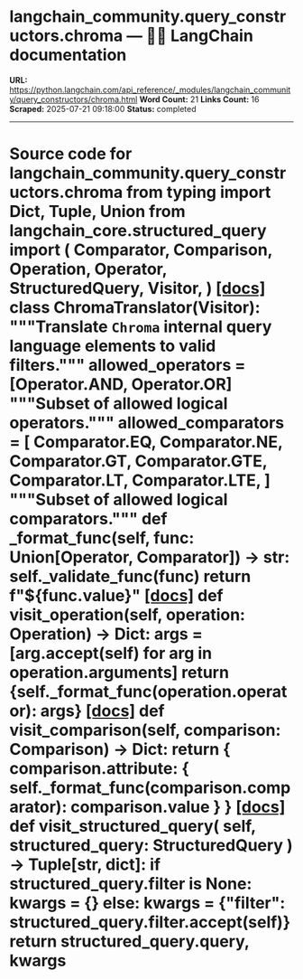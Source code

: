 # langchain_community.query_constructors.chroma — 🦜🔗 LangChain  documentation

**URL:** https://python.langchain.com/api_reference/_modules/langchain_community/query_constructors/chroma.html
**Word Count:** 21
**Links Count:** 16
**Scraped:** 2025-07-21 09:18:00
**Status:** completed

---

# Source code for langchain\_community.query\_constructors.chroma               from typing import Dict, Tuple, Union          from langchain_core.structured_query import (         Comparator,         Comparison,         Operation,         Operator,         StructuredQuery,         Visitor,     )                              [[docs]](https://python.langchain.com/api_reference/community/query_constructors/langchain_community.query_constructors.chroma.ChromaTranslator.html#langchain_community.query_constructors.chroma.ChromaTranslator)     class ChromaTranslator(Visitor):         """Translate `Chroma` internal query language elements to valid filters."""              allowed_operators = [Operator.AND, Operator.OR]         """Subset of allowed logical operators."""         allowed_comparators = [             Comparator.EQ,             Comparator.NE,             Comparator.GT,             Comparator.GTE,             Comparator.LT,             Comparator.LTE,         ]         """Subset of allowed logical comparators."""              def _format_func(self, func: Union[Operator, Comparator]) -> str:             self._validate_func(func)             return f"${func.value}"                         [[docs]](https://python.langchain.com/api_reference/community/query_constructors/langchain_community.query_constructors.chroma.ChromaTranslator.html#langchain_community.query_constructors.chroma.ChromaTranslator.visit_operation)         def visit_operation(self, operation: Operation) -> Dict:             args = [arg.accept(self) for arg in operation.arguments]             return {self._format_func(operation.operator): args}                                        [[docs]](https://python.langchain.com/api_reference/community/query_constructors/langchain_community.query_constructors.chroma.ChromaTranslator.html#langchain_community.query_constructors.chroma.ChromaTranslator.visit_comparison)         def visit_comparison(self, comparison: Comparison) -> Dict:             return {                 comparison.attribute: {                     self._format_func(comparison.comparator): comparison.value                 }             }                                        [[docs]](https://python.langchain.com/api_reference/community/query_constructors/langchain_community.query_constructors.chroma.ChromaTranslator.html#langchain_community.query_constructors.chroma.ChromaTranslator.visit_structured_query)         def visit_structured_query(             self, structured_query: StructuredQuery         ) -> Tuple[str, dict]:             if structured_query.filter is None:                 kwargs = {}             else:                 kwargs = {"filter": structured_query.filter.accept(self)}             return structured_query.query, kwargs